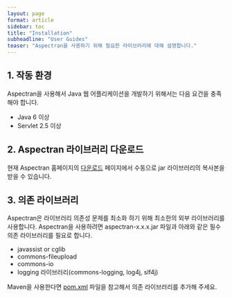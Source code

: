 ```yaml
---
layout: page
format: article
sidebar: toc
title: "Installation"
subheadline: "User Guides"
teaser: "Aspectran을 사용하기 위해 필요한 라이브러리에 대해 설명합니다."
---
```


## 1. 작동 환경
Aspectran을 사용해서 Java 웹 어플리케이션을 개발하기 위해서는 다음 요건을 충족해야 합니다.

* Java 6 이상
* Servlet 2.5 이상

## 2. Aspectran 라이브러리 다운로드

현재 Aspectran 홈페이지의 [다운로드](http://www.aspectran.com/downloads/) 페이지에서 수동으로 jar 라이브러리의 복사본을 받을 수 있습니다.

## 3. 의존 라이브러리

Aspectran은 라이브러리 의존성 문제를 최소화 하기 위해 최소한의 외부 라이브러리를 사용합니다.
Aspectran을 사용하려면 aspectran-x.x.x.jar 파일과 아래와 같은 필수 의존 라이브러리를 필요로 합니다.

* javassist or cglib
* commons-fileupload
* commons-io
* logging 라이브러리(commons-logging, log4j, slf4j)

Maven을 사용한다면 [pom.xml](https://github.com/aspectran/aspectran/blob/master/pom.xml) 파일을 참고해서 의존 라이브러리를 추가해 주세요.
